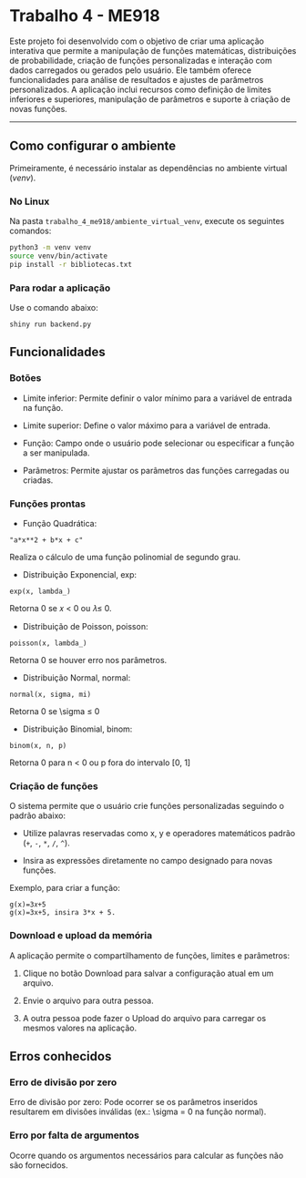 # Trabalho 4 - ME918

Este projeto foi desenvolvido com o objetivo de criar uma aplicação interativa que permite a manipulação de funções matemáticas, distribuições de probabilidade, criação de funções personalizadas e interação com dados carregados ou gerados pelo usuário. Ele também oferece funcionalidades para análise de resultados e ajustes de parâmetros personalizados. A aplicação inclui recursos como definição de limites inferiores e superiores, manipulação de parâmetros e suporte à criação de novas funções.

---

## Como configurar o ambiente

Primeiramente, é necessário instalar as dependências no ambiente virtual (*venv*).

### No Linux

Na pasta `trabalho_4_me918/ambiente_virtual_venv`, execute os seguintes comandos:

```bash
python3 -m venv venv
source venv/bin/activate
pip install -r bibliotecas.txt
```

### Para rodar a aplicação

Use o comando abaixo:

```
shiny run backend.py
```

## Funcionalidades

### Botões

- Limite inferior: Permite definir o valor mínimo para a variável de entrada na função.

- Limite superior: Define o valor máximo para a variável de entrada.

- Função: Campo onde o usuário pode selecionar ou especificar a função a ser manipulada.

- Parâmetros: Permite ajustar os parâmetros das funções carregadas ou criadas.


### Funções prontas

- Função Quadrática:

```
"a*x**2 + b*x + c"
```

Realiza o cálculo de uma função polinomial de segundo grau.

- Distribuição Exponencial, exp:

```
exp(x, lambda_)
```

Retorna 0 se 𝑥 < 0 ou 𝜆≤ 0.

- Distribuição de Poisson, poisson:

```
poisson(x, lambda_)
```

Retorna 0 se houver erro nos parâmetros.

- Distribuição Normal, normal:

```
normal(x, sigma, mi)
```

Retorna 0 se \sigma ≤ 0

- Distribuição Binomial, binom:

```
binom(x, n, p)
```

Retorna 0 para n < 0 ou p fora do intervalo [0, 1]

### Criação de funções

O sistema permite que o usuário crie funções personalizadas seguindo o padrão abaixo:

- Utilize palavras reservadas como x, y e operadores matemáticos padrão (```+```, ```-```, ```*```, ```/```, ```^```).

- Insira as expressões diretamente no campo designado para novas funções.

Exemplo, para criar a função:

```
g(x)=3𝑥+5
g(x)=3x+5, insira 3*x + 5.
```

### Download e upload da memória

A aplicação permite o compartilhamento de funções, limites e parâmetros:

1. Clique no botão Download para salvar a configuração atual em um arquivo.

2. Envie o arquivo para outra pessoa.

3. A outra pessoa pode fazer o Upload do arquivo para carregar os mesmos valores na aplicação.


## Erros conhecidos

### Erro de divisão por zero

Erro de divisão por zero: Pode ocorrer se os parâmetros inseridos resultarem em divisões inválidas (ex.: \sigma = 0 na função normal).

### Erro por falta de argumentos

Ocorre quando os argumentos necessários para calcular as funções não são fornecidos.

